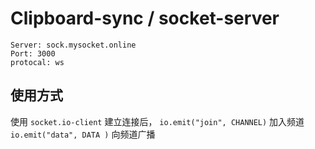 # Clipboard-sync / socket-server

```
Server: sock.mysocket.online
Port: 3000
protocal: ws
```
## 使用方式

使用 `socket.io-client` 建立连接后， `io.emit("join", CHANNEL)` 加入频道
`io.emit("data", DATA )` 向频道广播